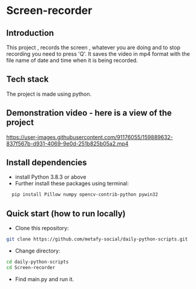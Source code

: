 # Screen-recorder

## Introduction  

This project , records the screen ,  whatever you are doing and to stop recording you need to press 'Q'. It saves the video in mp4 format with the file name of date and time when it is being recorded.

## Tech stack

The project is made using python.

## Demonstration video - here is a view of the project

<https://user-images.githubusercontent.com/91176055/159889632-837f567b-d931-4069-9e0d-251b825b05a2.mp4>

## Install dependencies

- install Python 3.8.3 or above
- Further install these packages using terminal:

```bash
  pip install Pillow numpy opencv-contrib-python pywin32
```

## Quick start (how to run locally)

- Clone this repository:

```bash
git clone https://github.com/metafy-social/daily-python-scripts.git
```

- Change directory:

```bash
cd daily-python-scripts
cd Screen-recorder
```

- Find main.py and run it.
